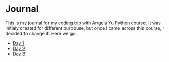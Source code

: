 # Journal
 This is my journal for my coding trip with Angela Yu Python course. It was initialy created for different purpouse, but once I came across this course, I decided to change it. Here we go:
- [Day 1](01week/day1-angela.md)
- [Day 2](01week/day2.md)
- [Day 3]()
